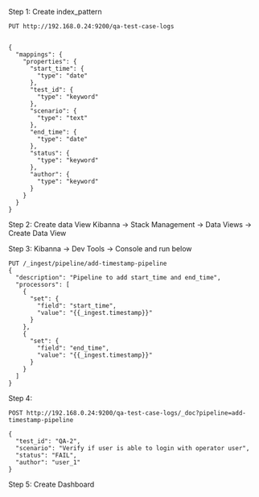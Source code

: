 Step 1: Create index_pattern
```
PUT http://192.168.0.24:9200/qa-test-case-logs


{
  "mappings": {
    "properties": {
      "start_time": {
        "type": "date"
      },
      "test_id": {
        "type": "keyword"
      },
      "scenario": {
        "type": "text"
      },
      "end_time": {
        "type": "date"
      },
      "status": {
        "type": "keyword"
      },
      "author": {
        "type": "keyword"
      }
    }
  }
}
```

Step 2: Create data View
Kibanna -> Stack Management -> Data Views -> Create Data View

Step 3:
Kibanna -> Dev Tools -> Console and run below

```
PUT /_ingest/pipeline/add-timestamp-pipeline
{
  "description": "Pipeline to add start_time and end_time",
  "processors": [
    {
      "set": {
        "field": "start_time",
        "value": "{{_ingest.timestamp}}"
      }
    },
    {
      "set": {
        "field": "end_time",
        "value": "{{_ingest.timestamp}}"
      }
    }
  ]
}
```


Step 4: 
```
POST http://192.168.0.24:9200/qa-test-case-logs/_doc?pipeline=add-timestamp-pipeline

{
  "test_id": "QA-2",
  "scenario": "Verify if user is able to login with operator user",
  "status": "FAIL",
  "author": "user_1"
}
```

Step 5: Create Dashboard
